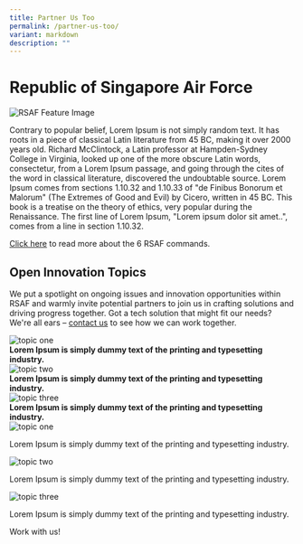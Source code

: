 ```yaml
---
title: Partner Us Too
permalink: /partner-us-too/
variant: markdown
description: ""
---
```

<style>.bp-button, .card-link{text-decoration: none !important;}  h5.has-text-white { color: white !important; }</style>
<h1>Republic of Singapore Air Force</h1>
<img alt="RSAF Feature Image" src="https://static1.straitstimes.com.sg/s3fs-public/styles/large30x20/public/articles/2021/05/24/yq-rsaf-24052025.jpg?VersionId=Tls5k2P1aPwDf.V.RXmzxGL5oTkQeWas">
<p>
Contrary to popular belief, Lorem Ipsum is not simply random text. It has roots in a piece of classical Latin literature from 45 BC, making it over 2000 years old. Richard McClintock, a Latin professor at Hampden-Sydney College in Virginia, looked up one of the more obscure Latin words, consectetur, from a Lorem Ipsum passage, and going through the cites of the word in classical literature, discovered the undoubtable source. Lorem Ipsum comes from sections 1.10.32 and 1.10.33 of "de Finibus Bonorum et Malorum" (The Extremes of Good and Evil) by Cicero, written in 45 BC. This book is a treatise on the theory of ethics, very popular during the Renaissance. The first line of Lorem Ipsum, "Lorem ipsum dolor sit amet..", comes from a line in section 1.10.32.
	
<a href="https://www.mindef.gov.sg/web/portal/rsaf/rsaf-forces/commands">Click here</a> to read more about the 6 RSAF commands. 
</p>

<h2>Open Innovation Topics</h2>
<p> We put a spotlight on ongoing issues and innovation opportunities within RSAF and warmly invite potential partners to join us in crafting solutions and driving progress together. Got a tech solution that might fit our needs? We're all ears – <a href="https://www.mindef.gov.sg/web/portal/rsaf/home/">contact us</a> to see how we can work together.
</p>
<div>
	<div class="row">
  <div class="col">
    <div class="card sgds">
      <a href="https://www.mindef.gov.sg/web/portal/rsaf/rsaf-forces/commands/detail/air-combat-command" class="card-link">
        <img src="https://i.imgur.com/ghBAE8v.jpg" alt="topic one" class="card-img-top">
      </a>
      <div class="header">
        <b>Lorem Ipsum is simply dummy text of the printing and typesetting industry. </b>
      </div>
    </div>
  </div>
  <div class="col">
    <div class="card sgds">
      <a href="https://www.mindef.gov.sg/web/portal/rsaf/rsaf-forces/commands/detail/air-defence-operations-command" class="card-link">
        <img src="https://i.imgur.com/ghBAE8v.jpg" alt="topic two" class="card-img-top">
      </a>
      <div class="header">
       <b>Lorem Ipsum is simply dummy text of the printing and typesetting industry. </b>
      </div>
    </div>
  </div>
  <div class="col">
    <div class="card sgds">
      <a href="https://www.mindef.gov.sg/web/portal/rsaf/rsaf-forces/commands/detail/air-power-generation-command" class="card-link">
       <img src="https://i.imgur.com/ghBAE8v.jpg" alt="topic three" class="card-img-top">
      </a>
      <div class="header">
        <b>Lorem Ipsum is simply dummy text of the printing and typesetting industry. </b>
      </div>
    </div>
  </div>
</div>
<div>
	<div class="row">
  <div class="col">
    <div class="card sgds">
      <a href="https://www.mindef.gov.sg/web/portal/rsaf/rsaf-forces/commands/detail/air-combat-command" class="card-link">
        <img src="https://i.imgur.com/ghBAE8v.jpg" alt="topic one" class="card-img-top">
      </a>
      <div class="header">
        <p>Lorem Ipsum is simply dummy text of the printing and typesetting industry. </p>
      </div>
    </div>
  </div>
  <div class="col">
    <div class="card sgds">
      <a href="https://www.mindef.gov.sg/web/portal/rsaf/rsaf-forces/commands/detail/air-defence-operations-command" class="card-link">
        <img src="https://i.imgur.com/ghBAE8v.jpg" alt="topic two" class="card-img-top">
      </a>
      <div class="header">
       <p>Lorem Ipsum is simply dummy text of the printing and typesetting industry. </p>
      </div>
    </div>
  </div>
  <div class="col">
    <div class="card sgds">
      <a href="https://www.mindef.gov.sg/web/portal/rsaf/rsaf-forces/commands/detail/air-power-generation-command" class="card-link">
       <img src="https://i.imgur.com/ghBAE8v.jpg" alt="topic three" class="card-img-top">
      </a>
      <div class="header">
        <p>Lorem Ipsum is simply dummy text of the printing and typesetting industry. </p>
      </div>
    </div>
  </div>
</div>
<p><a class="bp-button is-primary is-uppercase search-button" href="https://www.mindef.gov.sg/web/portal/rsaf/home/">Work with us!</a></p></div></div>